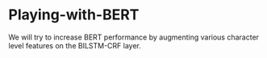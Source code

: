 # Playing-with-BERT
We will try to increase BERT performance by augmenting various character level features on the BILSTM-CRF layer.
